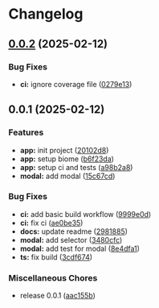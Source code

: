 # Changelog

## [0.0.2](https://github.com/AnnatarHe/lake-ui/compare/v0.0.1...v0.0.2) (2025-02-12)


### Bug Fixes

* **ci:** ignore coverage file ([0279e13](https://github.com/AnnatarHe/lake-ui/commit/0279e136ec309f3ae1b8dcbc9c321dcdea92b575))

## 0.0.1 (2025-02-12)


### Features

* **app:** init project ([20102d8](https://github.com/AnnatarHe/lake-ui/commit/20102d85de395cef38d980573e88eed0284fe553))
* **app:** setup biome ([b6f23da](https://github.com/AnnatarHe/lake-ui/commit/b6f23dac9a4b3aa86578a3aa4502f1cc5af3e5dd))
* **app:** setup ci and tests ([a98b2a8](https://github.com/AnnatarHe/lake-ui/commit/a98b2a8e7fc940ef52455caa3aec1f289261dd4a))
* **modal:** add modal ([15c67cd](https://github.com/AnnatarHe/lake-ui/commit/15c67cd3da0ef5309da024dee6af9d451f94ab36))


### Bug Fixes

* **ci:** add basic build workflow ([9999e0d](https://github.com/AnnatarHe/lake-ui/commit/9999e0dc4736358d8082fb1877f78b0971c23b17))
* **ci:** fix ci ([ae0be35](https://github.com/AnnatarHe/lake-ui/commit/ae0be35607e347a83955bd6fe298fb8b853c8cac))
* **docs:** update readme ([2981885](https://github.com/AnnatarHe/lake-ui/commit/2981885a6233d33e9e765d1bf147419a5e1a7648))
* **modal:** add selector ([3480cfc](https://github.com/AnnatarHe/lake-ui/commit/3480cfc506c2e2550b391ab0ecfba5726a1c8afa))
* **modal:** add test for modal ([8e4dfa1](https://github.com/AnnatarHe/lake-ui/commit/8e4dfa18fb4922dba5ab75ee2a7503778ab6bb74))
* **ts:** fix build ([3cdf674](https://github.com/AnnatarHe/lake-ui/commit/3cdf6744af0799f7ea9b512c24cde5398c500f0b))


### Miscellaneous Chores

* release 0.0.1 ([aac155b](https://github.com/AnnatarHe/lake-ui/commit/aac155b952958d3599bd3188d41205fe3518a76a))
